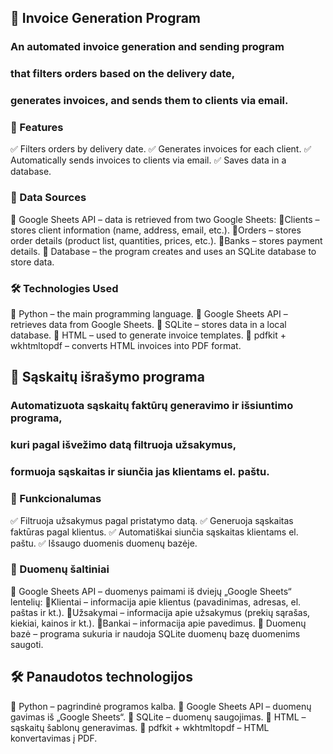 ## 📄 Invoice Generation Program
### An automated invoice generation and sending program
### that filters orders based on the delivery date,
### generates invoices, and sends them to clients via email.

### 📌 Features
✅ Filters orders by delivery date.
✅ Generates invoices for each client.
✅ Automatically sends invoices to clients via email.
✅ Saves data in a database.

### 📂 Data Sources
📌 Google Sheets API – data is retrieved from two Google Sheets:
📌Clients – stores client information (name, address, email, etc.).
📌Orders – stores order details (product list, quantities, prices, etc.).
📌Banks – stores payment details.
📌 Database – the program creates and uses an SQLite database to store data.

### 🛠️ Technologies Used
🔹 Python – the main programming language.
🔹 Google Sheets API – retrieves data from Google Sheets.
🔹 SQLite – stores data in a local database.
🔹 HTML – used to generate invoice templates.
🔹 pdfkit + wkhtmltopdf – converts HTML invoices into PDF format.




## 📄 Sąskaitų išrašymo programa
### Automatizuota sąskaitų faktūrų generavimo ir išsiuntimo programa,
### kuri pagal išvežimo datą filtruoja užsakymus,
### formuoja sąskaitas ir siunčia jas klientams el. paštu.

### 📌 Funkcionalumas
✅ Filtruoja užsakymus pagal pristatymo datą.
✅ Generuoja sąskaitas faktūras pagal klientus.
✅ Automatiškai siunčia sąskaitas klientams el. paštu.
✅ Išsaugo duomenis duomenų bazėje.

### 📂 Duomenų šaltiniai
📌 Google Sheets API – duomenys paimami iš dviejų „Google Sheets“ lentelių:
📌Klientai – informacija apie klientus (pavadinimas, adresas, el. paštas ir kt.).
📌Užsakymai – informacija apie užsakymus (prekių sąrašas, kiekiai, kainos ir kt.).
📌Bankai – informacija apie pavedimus.
📌 Duomenų bazė – programa sukuria ir naudoja SQLite duomenų bazę duomenims saugoti.

## 🛠️ Panaudotos technologijos
🔹 Python – pagrindinė programos kalba.
🔹 Google Sheets API – duomenų gavimas iš „Google Sheets“.
🔹 SQLite – duomenų saugojimas.
🔹 HTML – sąskaitų šablonų generavimas.
🔹 pdfkit + wkhtmltopdf – HTML konvertavimas į PDF.





